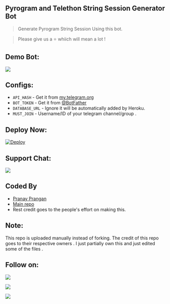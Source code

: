 ## Pyrogram and Telethon String Session Generator Bot 
> Generate Pyrogram String Session Using this bot.

> Please give us a ⭐ whiich will mean a lot !

## Demo Bot:
<a href="https://t.me/StringSessionGen_Bot"><img src="https://img.shields.io/badge/Telegram-Bot-blue.svg?logo=telegram"></a>

## Configs:
- `API_HASH` - Get it from [my.telegram.org](https://my.telegram.org/auth)
- `BOT_TOKEN` - Get it from [@BotFather](https://t.me/BotFather)
- `DATABASE_URL` - Ignore it will be automatically added by Heroku.
- `MUST_JOIN` - Username/ID of your telegram channel/group .

## Deploy Now: 
[![Deploy](https://www.herokucdn.com/deploy/button.svg)](https://heroku.com/deploy?template=https://github.com/Pranay5463/String-Session-Generator_Bot)

## Support Chat:
<a href="https://www.t.me/NotrealPranay"><img src="https://img.shields.io/badge/Telegram-get help on %20Telegram%20Chat-blue.svg?logo=telegram"></a>

## Coded By
- [Pranay Prangan](https://github.com/Pranay5463)
- [Main repo](https://github.com/StarkBotsIndustries/StringSessionBot)
- Rest credit goes to the people's effort on making this.

## Note:
This repo is uploaded manually instead of forking. The credit of this repo goes to their respective owners . I just partially own this and just edited some of the files .

## Follow on:
<p align="left">
<a href="https://github.com/Pranay5463"><img src="https://img.shields.io/badge/GitHub-Follow%20on%20GitHub-inactive.svg?logo=github"></a>
</p>
<p align="left">
<a href="https://www.t.me/NotrealPranay"><img src="https://img.shields.io/badge/Telegram-Message%20on%20Telegram-blue.svg?logo=telegram"></a>
</p>
<p align="left">
<a href="https://instagram.com/dark_elite_98"><img src="https://img.shields.io/badge/Instagram-Follow%20on%20Instagram-important.svg?logo=instagram"></a>
</p>
